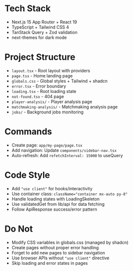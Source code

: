 # Tech Stack

- Next.js 15 App Router + React 19
- TypeScript + Tailwind CSS 4
- TanStack Query + Zod validation
- next-themes for dark mode

# Project Structure

- `layout.tsx` - Root layout with providers
- `page.tsx` - Home landing page
- `globals.css` - Global styles + Tailwind + shadcn
- `error.tsx` - Error boundary
- `loading.tsx` - Root loading state
- `not-found.tsx` - 404 page
- `player-analysis/` - Player analysis page
- `matchmaking-analysis/` - Matchmaking analysis page
- `jobs/` - Background jobs monitoring

# Commands

- Create page: `app/my-page/page.tsx`
- Add navigation: Update `components/sidebar-nav.tsx`
- Auto-refresh: Add `refetchInterval: 15000` to useQuery

# Code Style

- Add `"use client"` for hooks/interactivity
- Use container class: `className="container mx-auto py-8"`
- Handle loading states with LoadingSkeleton
- Use validatedGet from lib/api for data fetching
- Follow ApiResponse<T> success/error pattern

# Do Not

- Modify CSS variables in globals.css (managed by shadcn)
- Create pages without proper error handling
- Forget to add new pages to sidebar navigation
- Use browser APIs without `"use client"` directive
- Skip loading and error states in pages
